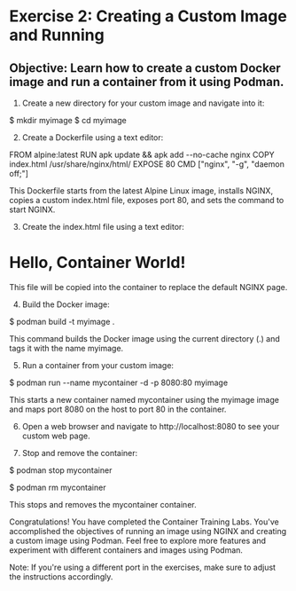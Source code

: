 # Exercise 2: Creating a Custom Image and Running
## Objective: Learn how to create a custom Docker image and run a container from it using Podman.

1. Create a new directory for your custom image and navigate into it:

$ mkdir myimage
$ cd myimage

2. Create a Dockerfile using a text editor:

FROM alpine:latest
RUN apk update && apk add --no-cache nginx
COPY index.html /usr/share/nginx/html/
EXPOSE 80
CMD ["nginx", "-g", "daemon off;"]

This Dockerfile starts from the latest Alpine Linux image, installs NGINX, copies a custom index.html file, exposes port 80, and sets the command to start NGINX.

3. Create the index.html file using a text editor:

<html>
<body>
<h1>Hello, Container World!</h1>
</body>
</html>

This file will be copied into the container to replace the default NGINX page.

4. Build the Docker image:

$ podman build -t myimage .

This command builds the Docker image using the current directory (.) and tags it with the name myimage.

5. Run a container from your custom image:

$ podman run --name mycontainer -d -p 8080:80 myimage

This starts a new container named mycontainer using the myimage image and maps port 8080 on the host to port 80 in the container.

6. Open a web browser and navigate to http://localhost:8080 to see your custom web page.

7. Stop and remove the container:

$ podman stop mycontainer

$ podman rm mycontainer

This stops and removes the mycontainer container.

Congratulations! You have completed the Container Training Labs. You've accomplished the objectives of running an image using NGINX and creating a custom image using Podman. Feel free to explore more features and experiment with different containers and images using Podman.

Note: If you're using a different port in the exercises, make sure to adjust the instructions accordingly.
